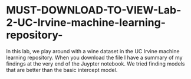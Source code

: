 # MUST-DOWNLOAD-TO-VIEW-Lab-2-UC-Irvine-machine-learning-repository-
In this lab, we play around with a wine dataset in the UC Irvine machine learning repository. When you download the file I have a summary of my findings at the very end of the Juypter notebook. We tried finding models that are better than the basic intercept model. 
